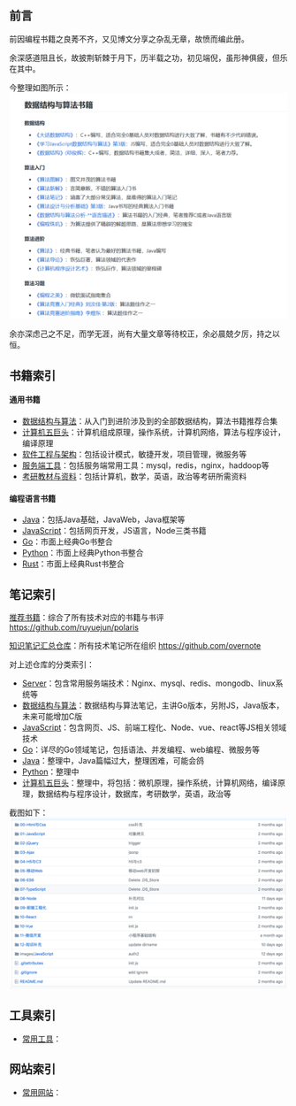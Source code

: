## 前言

前因编程书籍之良莠不齐，又见博文分享之杂乱无章，故愤而编此册。  

余深感道阻且长，故披荆斩棘于月下，历半载之功，初见端倪，虽形神俱疲，但乐在其中。   

今整理如图所示： 
![](./images/book.png)

余亦深虑己之不足，而学无涯，尚有大量文章等待校正，余必晨兢夕厉，持之以恒。  

## 书籍索引

#### 通用书籍

- [数据结构与算法](https://github.com/ruyuejun/polaris/blob/master/currency/algorithm.md)：从入门到进阶涉及到的全部数据结构，算法书籍推荐合集
- [计算机五巨头](https://github.com/ruyuejun/polaris/blob/master/currency/sixg.md)：计算机组成原理，操作系统，计算机网络，算法与程序设计，编译原理
- [软件工程与架构](https://github.com/ruyuejun/polaris/blob/master/currency/project.md)：包括设计模式，敏捷开发，项目管理，微服务等
- [服务端工具](https://github.com/ruyuejun/polaris/blob/master/currency/server.md)：包括服务端常用工具：mysql，redis，nginx，haddoop等
- [考研教材与资料](https://github.com/ruyuejun/polaris/blob/master/currency/postgraduate.md)：包括计算机，数学，英语，政治等考研所需资料

#### 编程语言书籍

- [Java](https://github.com/ruyuejun/polaris/blob/master/language/java.md)：包括Java基础，JavaWeb，Java框架等
- [JavaScript](https://github.com/ruyuejun/polaris/blob/master/language/javascript.md)：包括网页开发，JS语言，Node三类书籍
- [Go](https://github.com/ruyuejun/polaris/blob/master/language/golang.md)：市面上经典Go书整合
- [Python](https://github.com/ruyuejun/polaris/blob/master/language/python.md)：市面上经典Python书整合
- [Rust](https://github.com/ruyuejun/polaris/blob/master/language/rust.md)：市面上经典Rust书整合

## 笔记索引

[推荐书籍](https://github.com/ruyuejun/polaris)：综合了所有技术对应的书籍与书评 https://github.com/ruyuejun/polaris  

[知识笔记汇总仓库](https://github.com/overnote)：所有技术笔记所在组织 https://github.com/overnote   

对上述仓库的分类索引：  
- [Server](https://github.com/overnote/server)：包含常用服务端技术：Nginx、mysql、redis、mongodb、linux系统等
- [数据结构与算法](https://github.com/overnote/algorithm)：数据结构与算法笔记，主讲Go版本，另附JS，Java版本，未来可能增加C版
- [JavaScript](https://github.com/overnote/javascript)：包含网页、JS、前端工程化、Node、vue、react等JS相关领域技术
- [Go](https://github.com/overnote/golang)：详尽的Go领域笔记，包括语法、并发编程、web编程、微服务等
- [Java](https://github.com/overnote/java)：整理中，Java篇幅过大，整理困难，可能会鸽
- [Python](https://github.com/overnote/python)：整理中
- [计算机五巨头](https://github.com/overnote/five-x)：整理中，将包括：微机原理，操作系统，计算机网络，编译原理，数据结构与程序设计，数据库，考研数学，英语，政治等

截图如下：
![](./images/note.png)

## 工具索引

- [常用工具](https://github.com/ruyuejun/polaris/blob/master/toolsite/tools.md)：

## 网站索引

- [常用网站](https://github.com/ruyuejun/polaris/blob/master/toolsite/sites.md)：
